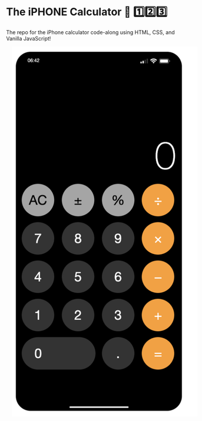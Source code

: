 # The iPHONE Calculator 📱 1️⃣2️⃣3️⃣

The repo for the iPhone calculator code-along using HTML, CSS, and Vanilla JavaScript!

<img src="iphone.png" alt="iphone calculator" style="margin-left: 15px;" />

